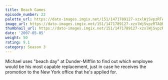 ```yaml
---
title: Beach Games
episode_number: 22
palette_url: https://dato-images.imgix.net/151/1471789127-xzxlWjSvpzRTAQRAv05uIw73nKF.jpg?ixlib=rb-1.1.0&ch=DPR%2CWidth&auto=enhance&palette=json
image_url: https://dato-images.imgix.net/151/1471789127-xzxlWjSvpzRTAQRAv05uIw73nKF.jpg?ixlib=rb-1.1.0&ch=DPR%2CWidth&auto=compress%2Cformat&w=500
thumbnail_url: https://dato-images.imgix.net/151/1471789127-xzxlWjSvpzRTAQRAv05uIw73nKF.jpg?ixlib=rb-1.1.0&ch=DPR%2CWidth&auto=enhance&w=500&h=280&fit=crop&fm=jpg
date: '2007-05-05'
weight: 50
rating: 9.1
category: Season 3
---
```


Michael uses "beach day" at Dunder-Mifflin to find out which employee would be his most capable replacement, just in case he receives the promotion to the New York office that he's applied for.